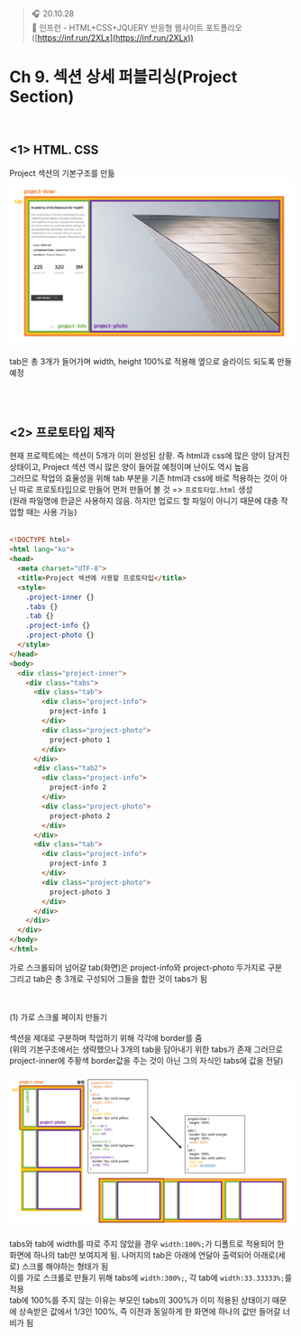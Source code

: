 ﻿> 🎧 20.10.28 <br>
> 🧩 인프런 - HTML+CSS+JQUERY 반응형 웹사이트 포트폴리오 ([https://inf.run/2XLx](https://inf.run/2XLx))

# Ch 9. 섹션 상세 퍼블리싱(Project Section)

<br>

## <1> HTML. CSS

Project 섹션의 기본구조를 만듦<br>
![Project Section 구조](./Img/9-1.PNG)<br>
<br>
tab은 총 3개가 들어가며 width, height 100%로 적용해 옆으로 슬라이드 되도록 만들 예정<br>
<br><br>
<br>


## <2> 프로토타입 제작

현재 프로젝트에는 섹션이 5개가 이미 완성된 상황. 즉 html과 css에 많은 양이 담겨진 상태이고, Project 섹션 역시 많은 양이 들어갈 예정이며 난이도 역시 높음<br>
그러므로 작업의 효율성을 위해 tab 부분을 기존 html과 css에 바로 적용하는 것이 아닌 따로 프로토타입으로 만들어 먼저 만들어 볼 것 => `프로토타입.html` 생성<br>
(원래 파일명에 한글은 사용하지 않음. 하지만 업로드 할 파일이 아니기 때문에 대충 작업할 때는 사용 가능)<br>
<br>
```html
<!DOCTYPE html>
<html lang="ko">
<head>
  <meta charset="UTF-8">
  <title>Project 섹션에 사용할 프로토타입</title>
  <style>
    .project-inner {}
    .tabs {}
    .tab {}
    .project-info {}
    .project-photo {}
  </style>
</head>
<body>
  <div class="project-inner">
    <div class="tabs">
      <div class="tab">
        <div class="project-info">
          project-info 1
        </div>
        <div class="project-photo">
          project-photo 1
        </div>
      </div>
      <div class="tab2">
        <div class="project-info">
          project-info 2
        </div>
        <div class="project-photo">
          project-photo 2
        </div>
      </div>
      <div class="tab">
        <div class="project-info">
          project-info 3
        </div>
        <div class="project-photo">
          project-photo 3
        </div>
      </div>
    </div>
  </div>
</body>
</html>
```
가로 스크롤되어 넘어갈 tab(화면)은 project-info와 project-photo 두가지로 구분<br>
그리고 tab은 총 3개로 구성되어 그들을 합한 것이 tabs가 됨<br>
<br><br>

(1) 가로 스크롤 페이지 만들기<br>
<br>
섹션을 제대로 구분하며 작업하기 위해 각각에 border를 줌<br>
(위의 기본구조에서는 생략했으나 3개의 tab을 담아내기 위한 tabs가 존재
그러므로 project-inner에 주황색 border값을 주는 것이 아닌 그의 자식인 tabs에 값을 전달)<br>
<br>
 ![Project Section 가로 스크롤](./Img/9-2.PNG)<br>
<br>
tabs와 tab에 width를 따로 주지 않았을 경우 `width:100%;`가 디폴트로 적용되어 한 화면에 하나의 tab만 보여지게 됨. 나머지의 tab은 아래에 연달아 출력되어 아래로(세로) 스크롤 해야하는 형태가 됨<br>
이를 가로 스크롤로 만들기 위해 tabs에 `width:300%;`, 각 tab에 `width:33.33333%;`를 적용<br>
tab에 100%를 주지 않는 이유는 부모인 tabs의 300%가 이미 적용된 상태이기 때문에 상속받은 값에서 1/3인 100%, 즉 이전과 동일하게 한 화면에 하나의 값만 들어갈 너비가 됨<br>
<br>
